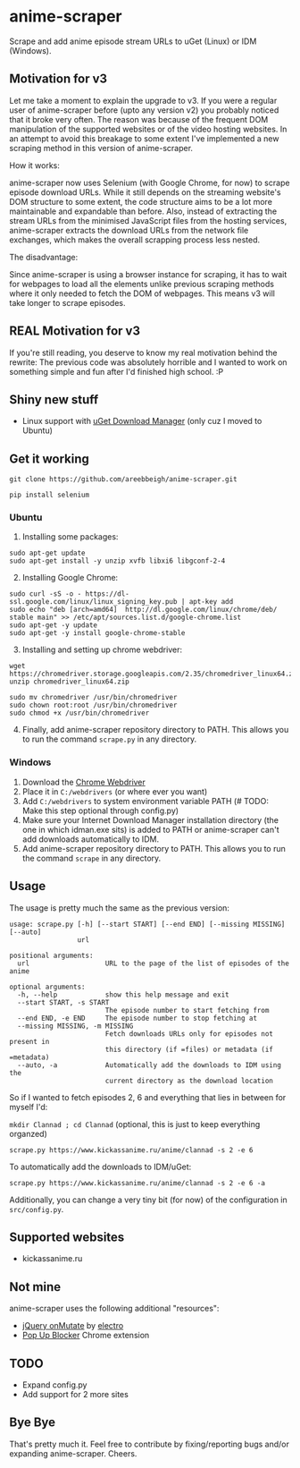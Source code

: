 # anime-scraper
Scrape and add anime episode stream URLs to uGet (Linux) or IDM (Windows).

## Motivation for v3
Let me take a moment to explain the upgrade to v3. If you were a regular user of anime-scraper before (upto any version v2)
you probably noticed that it broke very often. The reason was because of the frequent DOM manipulation of the supported websites or of the video hosting websites. In an attempt to avoid this breakage to some extent I've implemented a new scraping method in this version of anime-scraper. 

How it works:

anime-scraper now uses Selenium (with Google Chrome, for now) to scrape episode download URLs. While it still depends on the streaming website's DOM structure to some extent, the code structure aims to be a lot more maintainable and expandable than before. Also, instead of extracting the stream URLs from the minimised JavaScript files from the hosting services, anime-scraper extracts the download URLs from the network file exchanges, which makes the overall scrapping process less nested.

The disadvantage:

Since anime-scraper is using a browser instance for scraping, it has to wait for webpages to load all the elements unlike previous scraping methods where it only needed to fetch the DOM of webpages. This means v3 will take longer to scrape episodes.

## REAL Motivation for v3
If you're still reading, you deserve to know my real motivation behind the rewrite: The previous code was absolutely horrible and I wanted to work on something simple and fun after I'd finished high school. :P

## Shiny new stuff
- Linux support with [uGet Download Manager](http://http://ugetdm.com/) (only cuz I moved to Ubuntu)

## Get it working

`git clone https://github.com/areebbeigh/anime-scraper.git`

`pip install selenium`

### Ubuntu

1. Installing some packages:

```
sudo apt-get update
sudo apt-get install -y unzip xvfb libxi6 libgconf-2-4
```

2. Installing Google Chrome:

```
sudo curl -sS -o - https://dl-ssl.google.com/linux/linux_signing_key.pub | apt-key add
sudo echo "deb [arch=amd64]  http://dl.google.com/linux/chrome/deb/ stable main" >> /etc/apt/sources.list.d/google-chrome.list
sudo apt-get -y update
sudo apt-get -y install google-chrome-stable
```

3. Installing and setting up chrome webdriver:

```
wget https://chromedriver.storage.googleapis.com/2.35/chromedriver_linux64.zip
unzip chromedriver_linux64.zip

sudo mv chromedriver /usr/bin/chromedriver
sudo chown root:root /usr/bin/chromedriver
sudo chmod +x /usr/bin/chromedriver
```

4. Finally, add anime-scraper repository directory to PATH. This allows you to run the command `scrape.py` in any directory.


### Windows

1. Download the [Chrome Webdriver](https://sites.google.com/a/chromium.org/chromedriver/downloads)
2. Place it in `C:/webdrivers` (or where ever you want)
3. Add `C:/webdrivers` to system environment variable PATH  (# TODO: Make this step optional through config.py)
4. Make sure your Internet Download Manager installation directory (the one in which idman.exe sits) is added to PATH or anime-scraper can't add downloads automatically to IDM.
5. Add anime-scraper repository directory to PATH. This allows you to run the command `scrape` in any directory.

## Usage
The usage is pretty much the same as the previous version:

```
usage: scrape.py [-h] [--start START] [--end END] [--missing MISSING] [--auto]
                 url

positional arguments:
  url                   URL to the page of the list of episodes of the anime

optional arguments:
  -h, --help            show this help message and exit
  --start START, -s START
                        The episode number to start fetching from
  --end END, -e END     The episode number to stop fetching at
  --missing MISSING, -m MISSING
                        Fetch downloads URLs only for episodes not present in
                        this directory (if =files) or metadata (if =metadata)
  --auto, -a            Automatically add the downloads to IDM using the
                        current directory as the download location
```

So if I wanted to fetch episodes 2, 6 and everything that lies in between for myself I'd:

`mkdir Clannad ; cd Clannad`  (optional, this is just to keep everything organzed)

`scrape.py https://www.kickassanime.ru/anime/clannad -s 2 -e 6`

To automatically add the downloads to IDM/uGet:

`scrape.py https://www.kickassanime.ru/anime/clannad -s 2 -e 6 -a`

Additionally, you can change a very tiny bit (for now) of the configuration in `src/config.py`.

## Supported websites
- kickassanime.ru

## Not mine
anime-scraper uses the following additional "resources":

- [jQuery onMutate](https://github.com/eclecto/jQuery-onMutate) by [electro](https://github.com/eclecto)
- [Pop Up Blocker](http://www.poperblocker.com/) Chrome extension

## TODO
- Expand config.py
- Add support for 2 more sites

## Bye Bye
That's pretty much it. Feel free to contribute by fixing/reporting bugs and/or expanding anime-scraper. Cheers.
